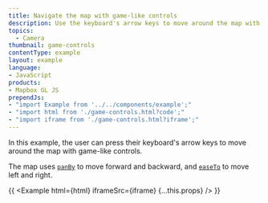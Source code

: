 ```yaml
---
title: Navigate the map with game-like controls
description: Use the keyboard's arrow keys to move around the map with game-like controls.
topics:
  - Camera
thumbnail: game-controls
contentType: example
layout: example
language:
- JavaScript
products:
- Mapbox GL JS
prependJs:
- "import Example from '../../components/example';"
- "import html from './game-controls.html?code';"
- "import iframe from './game-controls.html?iframe';"
---
```


In this example, the user can press their keyboard's arrow keys to move around the map with game-like controls.

The map uses [`panBy`](/mapbox-gl-js/api/map/#map#panby) to move forward and backward, and [`easeTo`](/mapbox-gl-js/api/map/#map#easeto) to move left and right.

{{ <Example html={html} iframeSrc={iframe} {...this.props} /> }}
